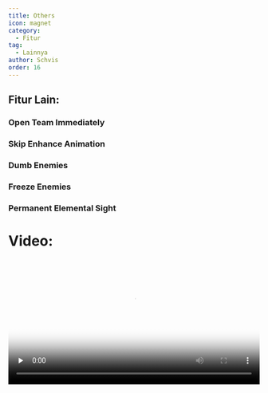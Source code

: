 ```yaml
---
title: Others
icon: magnet
category:
  - Fitur
tag:
  - Lainnya
author: Schvis
order: 16
---
```


## Fitur Lain:
### Open Team Immediately
### Skip Enhance Animation
### Dumb Enemies
### Freeze Enemies
### Permanent Elemental Sight

# Video:

<video controls preload="none" width="100%" poster="https://nextcloud.atruicardona.xyz/s/5qrXm8Bzsj7pJsM/preview"><source src="https://nextcloud.atruicardona.xyz/s/5qrXm8Bzsj7pJsM/download" type="video/mp4"></video>